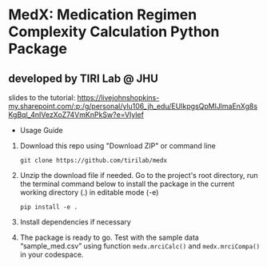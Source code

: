 # MedX: Medication Regimen Complexity Calculation Python Package
## developed by TIRI Lab @ JHU

slides to the tutorial: https://livejohnshopkins-my.sharepoint.com/:p:/g/personal/ylu106_jh_edu/EUIkpgsQpMlJlmaEnXg8sKgBql_4nIVezXoZ74VmKnPkSw?e=VIylef

- Usage Guide
1. Download this repo using "Download ZIP" or command line

   `git clone https://github.com/tirilab/medx`
   
2. Unzip the download file if needed. Go to the project's root directory, run the terminal command below to install the package in the current working directory (.) in editable mode (-e)​
   
   `pip install -e .​`

3. Install dependencies if necessary
4. The package is ready to go. Test with the sample data “sample_med.csv” ​using function `medx.mrciCalc()` and `medx.mrciCompa()` in your codespace.

